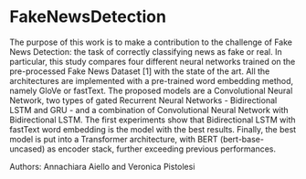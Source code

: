 # FakeNewsDetection

The purpose of this work is to make a contribution to the challenge of Fake News Detection:
the task of correctly classifying news as fake or real. In particular, this study compares four
different neural networks trained on the pre-processed Fake News Dataset [1] with the state
of the art. All the architectures are implemented with a pre-trained word embedding method,
namely GloVe or fastText. The proposed models are a Convolutional Neural Network, two
types of gated Recurrent Neural Networks - Bidirectional LSTM and GRU - and a combination
of Convolutional Neural Network with Bidirectional LSTM. The first experiments show that
Bidirectional LSTM with fastText word embedding is the model with the best results. Finally,
the best model is put into a Transformer architecture, with BERT (bert-base-uncased) as
encoder stack, further exceeding previous performances.

Authors: Annachiara Aiello and Veronica Pistolesi
